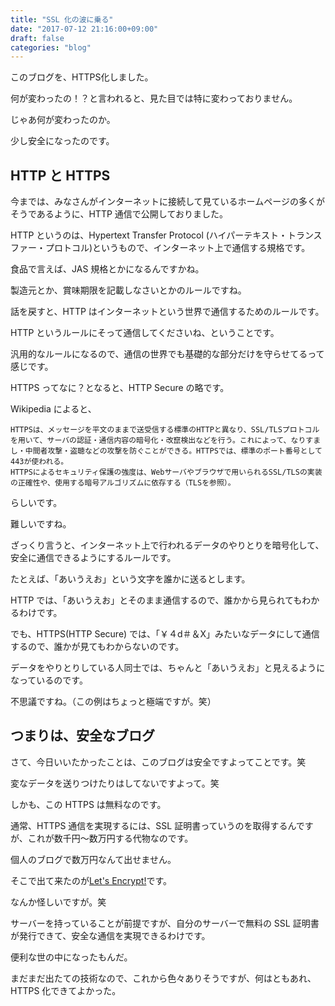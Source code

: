 ```yaml
---
title: "SSL 化の波に乗る"
date: "2017-07-12 21:16:00+09:00"
draft: false
categories: "blog"
---
```

このブログを、HTTPS化しました。

何が変わったの！？と言われると、見た目では特に変わっておりません。

じゃあ何が変わったのか。

少し安全になったのです。

## HTTP と HTTPS

今までは、みなさんがインターネットに接続して見ているホームページの多くがそうであるように、HTTP 通信で公開しておりました。

HTTP というのは、Hypertext Transfer Protocol (ハイパーテキスト・トランスファー・プロトコル)というもので、インターネット上で通信する規格です。

食品で言えば、JAS 規格とかになるんですかね。

製造元とか、賞味期限を記載しなさいとかのルールですね。

話を戻すと、HTTP はインターネットという世界で通信するためのルールです。

HTTP というルールにそって通信してくださいね、ということです。

汎用的なルールになるので、通信の世界でも基礎的な部分だけを守らせてるって感じです。

HTTPS ってなに？となると、HTTP Secure の略です。

Wikipedia によると、

<code>HTTPSは、メッセージを平文のままで送受信する標準のHTTPと異なり、SSL/TLSプロトコルを用いて、サーバの認証・通信内容の暗号化・改竄検出などを行う。これによって、なりすまし・中間者攻撃・盗聴などの攻撃を防ぐことができる。HTTPSでは、標準のポート番号として443が使われる。
HTTPSによるセキュリティ保護の強度は、Webサーバやブラウザで用いられるSSL/TLSの実装の正確性や、使用する暗号アルゴリズムに依存する（TLSを参照）。</code>

らしいです。

難しいですね。

ざっくり言うと、インターネット上で行われるデータのやりとりを暗号化して、安全に通信できるようにするルールです。

たとえば、「あいうえお」という文字を誰かに送るとします。

HTTP では、「あいうえお」とそのまま通信するので、誰かから見られてもわかるわけです。

でも、HTTPS(HTTP Secure) では、「￥４d＃＆X」みたいなデータにして通信するので、誰かが見てもわからないのです。

データをやりとりしている人同士では、ちゃんと「あいうえお」と見えるようになっているのです。

不思議ですね。（この例はちょっと極端ですが。笑）

## つまりは、安全なブログ

さて、今日いいたかったことは、このブログは安全ですよってことです。笑

変なデータを送りつけたりはしてないですよって。笑

しかも、この HTTPS は無料なのです。

通常、HTTPS 通信を実現するには、SSL 証明書っていうのを取得するんですが、これが数千円〜数万円する代物なのです。

個人のブログで数万円なんて出せません。

そこで出て来たのが[Let's Encrypt!](https://letsencrypt.org/)です。

なんか怪しいですが。笑

サーバーを持っていることが前提ですが、自分のサーバーで無料の SSL 証明書が発行できて、安全な通信を実現できるわけです。

便利な世の中になったもんだ。

まだまだ出たての技術なので、これから色々ありそうですが、何はともあれ、HTTPS 化できてよかった。
